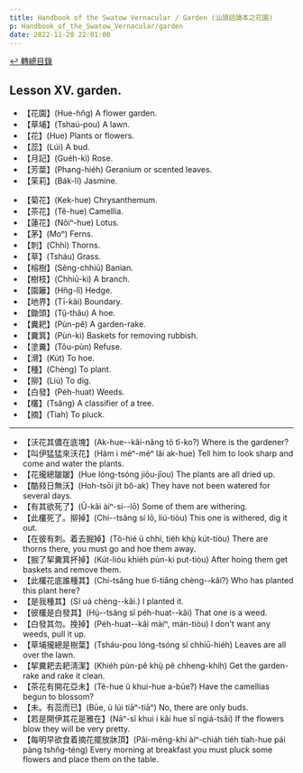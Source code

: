 ```yaml
---
title: Handbook of the Swatow Vernacular / Garden (汕頭話讀本之花園)
p: Handbook_of_the_Swatow_Vernacular/garden
date: 2022-11-20 22:01:00
---
```


[↩️ 轉總目錄](/Handbook_of_the_Swatow_Vernacular)

## Lesson XV. garden.

* 【花園】(Hue-hn̂g) A flower garden.
* 【草埔】(Tshaú-pou) A lawn.
* 【花】(Hue) Plants or flowers.
* 【蕊】(Lúi) A bud.
* 【月記】(Guéh-kì) Rose.
* 【芳葉】(Phang-hiéh) Geranium or scented leaves.
* 【茉莉】(Bák-lĩ) Jasmine.
<!--more-->
* 【菊花】(Kek-hue) Chrysanthemum.
* 【茶花】(Tê-hue) Camellia.
* 【蓮花】(Nôiⁿ-hue) Lotus.
* 【茅】(Moⁿ) Ferns.
* 【刺】(Chhì) Thorns.
* 【草】(Tsháu) Grass.
* 【榕樹】(Sêng-chhiū) Banian.
* 【樹枝】(Chhiū-ki) A branch.
* 【園籬】(Hn̂g-lî) Hedge.
* 【地界】(Tī-kài) Boundary.
* 【鋤頭】(Tṳ̂-thâu) A hoe.
* 【糞耙】(Pùn-pê) A garden-rake.
* 【糞箕】(Pùn-ki) Baskets for removing rubbish.
* 【塗糞】(Tôu-pùn) Refuse.
* 【滑】(Kút) To hoe.
* 【種】(Chèng) To plant.
* 【㧕】(Liú) To dig.
* 【白發】(Péh-huat) Weeds.
* 【欉】(Tsâng) A classifier of a tree.
* 【摘】(Tiah) To pluck.

------

* 【沃花其儂在底塊】(Ak-hue--kâi-nâng tõ tî-ko?) Where is the gardener?
* 【叫伊猛猛來沃花】(Hàm i méⁿ-méⁿ lâi ak-hue) Tell him to look sharp and come and water the plants.
* 【花攏總皺皺】(Hue lóng-tsóng jiôu-jîou) The plants are all dried up.
* 【酷㩼日無沃】(Hoh-tsōi jít bô-ak) They have not been watered for several days.
* 【有其欲死了】(Ũ-kâi àiⁿ-sí--lō) Some of them are withering.
* 【此欉死了。㧕掉】(Chí--tsâng sí lō, liú-tiòu) This one is withered, dig it out.
* 【在彼有刺。着去掘掉】(Tõ-hié ũ chhì, tiéh khṳ̀ kút-tiòu) There are thorns there, you must go and hoe them away.
* 【掘了挈糞箕抔掉】(Kút-lióu khiéh pùn-ki put-tiòu) After hoing them get baskets and remove them.
* 【此欉花底誰種其】(Chí-tsâng hue tî-tiâng chèng--kâi?) Who has planted this plant here?
* 【是我種其】(Sĩ uá chèng--kâi.) I planted it.
* 【彼欉是白發其】(Hṳ́--tsâng sĩ péh-huat--kâi) That one is a weed.
* 【白發其勿。挽掉】(Péh-huat--kâi màiⁿ, mán-tiòu) I don't want any weeds, pull it up.
* 【草埔攏總是樹葉】(Tsháu-pou lóng-tsóng sĩ chhiū-hiéh) Leaves are all over the lawn.
* 【挈糞耙去耙淸潔】(Khiéh pùn-pê khṳ̀ pê chheng-khih) Get the garden-rake and rake it clean.
* 【茶花有開花亞未】(Tê-hue ũ khui-hue a-būe?) Have the camellias begun to blossom?
* 【未。有蕊而已】(Būe, ũ lúi tiāⁿ-tiāⁿ) No, there are only buds.
* 【若是開伊其花是雅在】(Nāⁿ-sĩ khui i kâi hue sĩ ngiá-tsãi) If the flowers blow they will be very pretty.
* 【每明早欲食着摘花擺放牀頂】(Pâi-mêng-khí àiⁿ-chiáh tiéh tiah-hue pái pàng tshn̂g-téng) Every morning at breakfast you must pluck some flowers and place them on the table.
